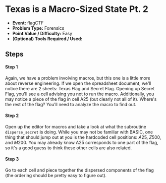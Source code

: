 # Texas is a Macro-Sized State Pt. 2
* **Event:** flagCTF
* **Problem Type:** Forensics
* **Point Value / Difficulty:** Easy
* **(Optional) Tools Required / Used:**


## Steps
#### Step 1
Again, we have a problem involving macros, but this one is a little more about reverse engineering. If we open the spreadsheet document, we'll notice there are 2 sheets: Texas Flag and Secret Flag. Opening up Secret Flag, you'll see a cell advising you not to run the macro. Additionally, you may notice a piece of the flag in cell A25 (but clearly not all of it). Where's the rest of the flag? You'll need to analyze the macro to find out.

#### Step 2
Open up the editor for macros and take a look at what the subroutine `disperse_secret` is doing. While you may not be familiar with BASIC, one thing that should jump out at you is the hardcoded cell positions: $A$25, $Z$500, and $M$200. You may already know A25 corresponds to one part of the flag, so it's a good guess to think these other cells are also related. 

#### Step 3
Go to each cell and piece together the dispersed components of the flag (the ordering should be pretty easy to figure out).


